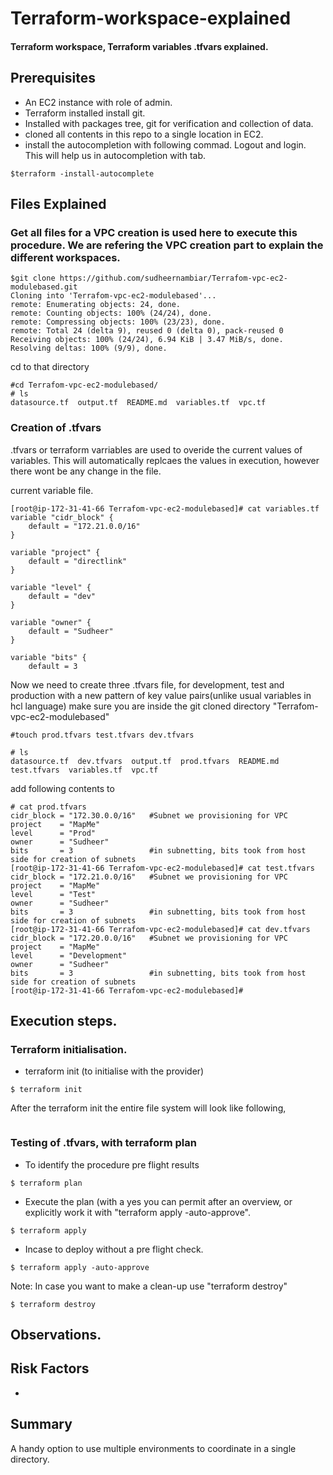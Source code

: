 # Terraform-workspace-explained
#### Terraform workspace, Terraform variables .tfvars explained.

## Prerequisites
- An EC2 instance with role of admin. 
- Terraform installed install git.
- Installed with packages tree, git for verification and collection of data.
- cloned all contents in this repo to a single location in EC2.
- install the autocompletion with following commad. Logout and login. This will help us in autocompletion with tab.
```
$terraform -install-autocomplete
```
## Files Explained
### Get all files for a VPC creation is used here to execute this procedure. We are refering the VPC creation part to explain the different workspaces.
```
$git clone https://github.com/sudheernambiar/Terrafom-vpc-ec2-modulebased.git
Cloning into 'Terrafom-vpc-ec2-modulebased'...
remote: Enumerating objects: 24, done.
remote: Counting objects: 100% (24/24), done.
remote: Compressing objects: 100% (23/23), done.
remote: Total 24 (delta 9), reused 0 (delta 0), pack-reused 0
Receiving objects: 100% (24/24), 6.94 KiB | 3.47 MiB/s, done.
Resolving deltas: 100% (9/9), done.
```
cd to that directory
```
#cd Terrafom-vpc-ec2-modulebased/
# ls
datasource.tf  output.tf  README.md  variables.tf  vpc.tf
```
### Creation of .tfvars
.tfvars or terraform varriables are used to overide the current values of variables. This will automatically replcaes the values in execution, however there wont be any change in the file.

current variable file.
```
[root@ip-172-31-41-66 Terrafom-vpc-ec2-modulebased]# cat variables.tf 
variable "cidr_block" {
    default = "172.21.0.0/16"
}

variable "project" {
    default = "directlink"  
}

variable "level" {
    default = "dev"  
}

variable "owner" {
    default = "Sudheer"  
}

variable "bits" {
    default = 3 
```
Now we need to create three .tfvars file, for development, test and production with a new pattern of key value pairs(unlike usual variables in hcl language)
make sure you are inside the git cloned directory "Terrafom-vpc-ec2-modulebased"
```
#touch prod.tfvars test.tfvars dev.tfvars

# ls
datasource.tf  dev.tfvars  output.tf  prod.tfvars  README.md  test.tfvars  variables.tf  vpc.tf
```
add following contents to 
```
# cat prod.tfvars 
cidr_block = "172.30.0.0/16"   #Subnet we provisioning for VPC
project    = "MapMe"
level      = "Prod"
owner      = "Sudheer"
bits       = 3                 #in subnetting, bits took from host side for creation of subnets
[root@ip-172-31-41-66 Terrafom-vpc-ec2-modulebased]# cat test.tfvars 
cidr_block = "172.21.0.0/16"   #Subnet we provisioning for VPC
project    = "MapMe"
level      = "Test"
owner      = "Sudheer"
bits       = 3                 #in subnetting, bits took from host side for creation of subnets
[root@ip-172-31-41-66 Terrafom-vpc-ec2-modulebased]# cat dev.tfvars 
cidr_block = "172.20.0.0/16"   #Subnet we provisioning for VPC
project    = "MapMe"
level      = "Development"
owner      = "Sudheer"
bits       = 3                 #in subnetting, bits took from host side for creation of subnets
[root@ip-172-31-41-66 Terrafom-vpc-ec2-modulebased]# 
```

## Execution steps.
### Terraform initialisation.
- terraform init (to initialise with the provider)
```
$ terraform init 
```
After the terraform init the entire file system will look like following, 
```

```
### Testing of .tfvars, with terraform plan


- To identify the procedure pre flight results
```
$ terraform plan 
```
- Execute the plan (with a yes you can permit after an overview, or explicitly work it with "terraform apply -auto-approve".
```
$ terraform apply 
```
- Incase to deploy without a pre flight check.
```
$ terraform apply -auto-approve 
```
Note: In case you want to make a clean-up use "terraform destroy"
```
$ terraform destroy
```
## Observations.

## Risk Factors
-
## Summary
A handy option to use multiple environments to coordinate in a single directory.
